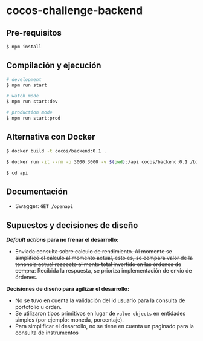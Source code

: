 # cocos-challenge-backend

## Pre-requisitos

```bash
$ npm install
```

## Compilación y ejecución

```bash
# development
$ npm run start

# watch mode
$ npm run start:dev

# production mode
$ npm run start:prod
```

## Alternativa con Docker

```bash
$ docker build -t cocos/backend:0.1 .

$ docker run -it --rm -p 3000:3000 -v $(pwd):/api cocos/backend:0.1 /bin/bash

$ cd api
```

## Documentación

- Swagger: `GET /openapi`

## Supuestos y decisiones de diseño

***Default actions* para no frenar el desarrollo:**

- ~~Enviada consulta sobre calculo de rendimiento. Al momento se simplificó el cálculo al momento actual, esto es, se compara valor de la tenencia actual respecto al monto total invertido en las órdenes de compra.~~ Recibida la respuesta, se prioriza implementación de envío de órdenes.

**Decisiones de diseño para agilizar el desarrollo:**

- No se tuvo en cuenta la validación del id usuario para la consulta de portofolio u orden.
- Se utilizaron tipos primitivos en lugar de `value objects` en entidades simples (por ejemplo: moneda, porcentaje).
- Para simplificar el desarrollo, no se tiene en cuenta un paginado para la consulta de instrumentos
